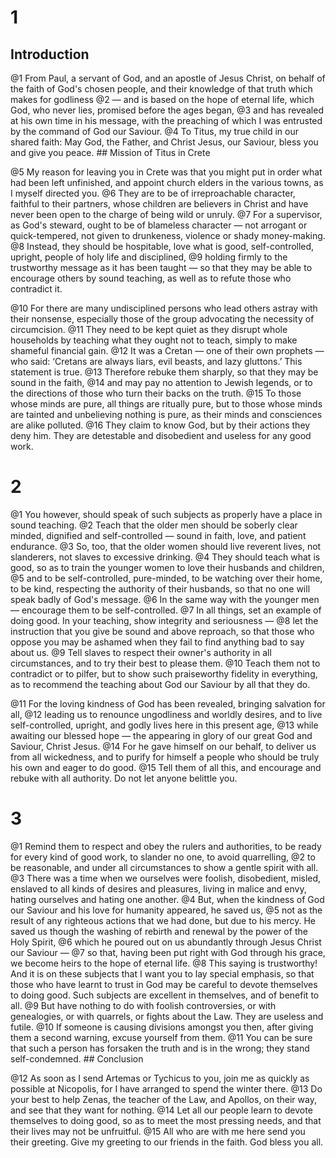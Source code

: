 # 1 
## Introduction
@1 From Paul, a servant of God, and an apostle of Jesus Christ, on behalf of the faith of God's chosen people, and their knowledge of that truth which makes for godliness @2 — and is based on the hope of eternal life, which God, who never lies, promised before the ages began, @3 and has revealed at his own time in his message, with the preaching of which I was entrusted by the command of God our Saviour. @4 To Titus, my true child in our shared faith: May God, the Father, and Christ Jesus, our Saviour, bless you and give you peace. ## Mission
of Titus in Crete 

@5 My reason for leaving you in Crete was that you might put in order what had been left unfinished, and appoint church elders in the various towns, as I myself directed you. @6 They are to be of irreproachable character, faithful to their partners, whose children are believers in Christ and have never been open to the charge of being wild or unruly. @7 For a supervisor, as God's steward, ought to be of blameless character — not arrogant or quick-tempered, not given to drunkeness, violence or shady money-making. @8 Instead, they should be hospitable, love what is good, self-controlled, upright, people of holy life and disciplined, @9 holding firmly to the trustworthy message as it has been taught — so that they may be able to encourage others by sound teaching, as well as to refute those who contradict it. 

@10 For there are many undisciplined persons who lead others astray with their nonsense, especially those of the group advocating the necessity of circumcision. @11 They need to be kept quiet as they disrupt whole households by teaching what they ought not to teach, simply to make shameful financial gain. @12 It was a Cretan — one of their own prophets — who said: ‘Cretans are always liars, evil beasts, and lazy gluttons.’ This statement is true. @13 Therefore rebuke them sharply, so that they may be sound in the faith, @14 and may pay no attention to Jewish legends, or to the directions of those who turn their backs on the truth. @15 To those whose minds are pure, all things are ritually pure, but to those whose minds are tainted and unbelieving nothing is pure, as their minds and consciences are alike polluted. @16 They claim to know God, but by their actions they deny him. They are detestable and disobedient and useless for any good work. 

# 2 
@1 You however, should speak of such subjects as properly have a place in sound teaching. @2 Teach that the older men should be soberly clear minded, dignified and self-controlled — sound in faith, love, and patient endurance. @3 So, too, that the older women should live reverent lives, not slanderers, not slaves to excessive drinking. @4 They should teach what is good, so as to train the younger women to love their husbands and children, @5 and to be self-controlled, pure-minded, to be watching over their home, to be kind, respecting the authority of their husbands, so that no one will speak badly of God's message. @6 In the same way with the younger men — encourage them to be self-controlled. @7 In all things, set an example of doing good. In your teaching, show integrity and seriousness — @8 let the instruction that you give be sound and above reproach, so that those who oppose you may be ashamed when they fail to find anything bad to say about us. @9 Tell slaves to respect their owner's authority in all circumstances, and to try their best to please them. @10 Teach them not to contradict or to pilfer, but to show such praiseworthy fidelity in everything, as to recommend the teaching about God our Saviour by all that they do. 

@11 For the loving kindness of God has been revealed, bringing salvation for all, @12 leading us to renounce ungodliness and worldly desires, and to live self-controlled, upright, and godly lives here in this present age, @13 while awaiting our blessed hope — the appearing in glory of our great God and Saviour, Christ Jesus. @14 For he gave himself on our behalf, to deliver us from all wickedness, and to purify for himself a people who should be truly his own and eager to do good. @15 Tell them of all this, and encourage and rebuke with all authority. Do not let anyone belittle you. 

# 3 
@1 Remind them to respect and obey the rulers and authorities, to be ready for every kind of good work, to slander no one, to avoid quarrelling, @2 to be reasonable, and under all circumstances to show a gentle spirit with all. @3 There was a time when we ourselves were foolish, disobedient, misled, enslaved to all kinds of desires and pleasures, living in malice and envy, hating ourselves and hating one another. @4 But, when the kindness of God our Saviour and his love for humanity appeared, he saved us, @5 not as the result of any righteous actions that we had done, but due to his mercy. He saved us though the washing of rebirth and renewal by the power of the Holy Spirit, @6 which he poured out on us abundantly through Jesus Christ our Saviour — @7 so that, having been put right with God through his grace, we become heirs to the hope of eternal life. @8 This saying is trustworthy! And it is on these subjects that I want you to lay special emphasis, so that those who have learnt to trust in God may be careful to devote themselves to doing good. Such subjects are excellent in themselves, and of benefit to all. @9 But have nothing to do with foolish controversies, or with genealogies, or with quarrels, or fights about the Law. They are useless and futile. @10 If someone is causing divisions amongst you then, after giving them a second warning, excuse yourself from them. @11 You can be sure that such a person has forsaken the truth and is in the wrong; they stand self-condemned. ## Conclusion


@12 As soon as I send Artemas or Tychicus to you, join me as quickly as possible at Nicopolis, for I have arranged to spend the winter there. @13 Do your best to help Zenas, the teacher of the Law, and Apollos, on their way, and see that they want for nothing. @14 Let all our people learn to devote themselves to doing good, so as to meet the most pressing needs, and that their lives may not be unfruitful. @15 All who are with me here send you their greeting. Give my greeting to our friends in the faith. God bless you all. 
